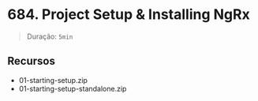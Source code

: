 # 684. Project Setup & Installing NgRx

> Duração: `5min`

## Recursos
- 01-starting-setup.zip
- 01-starting-setup-standalone.zip
